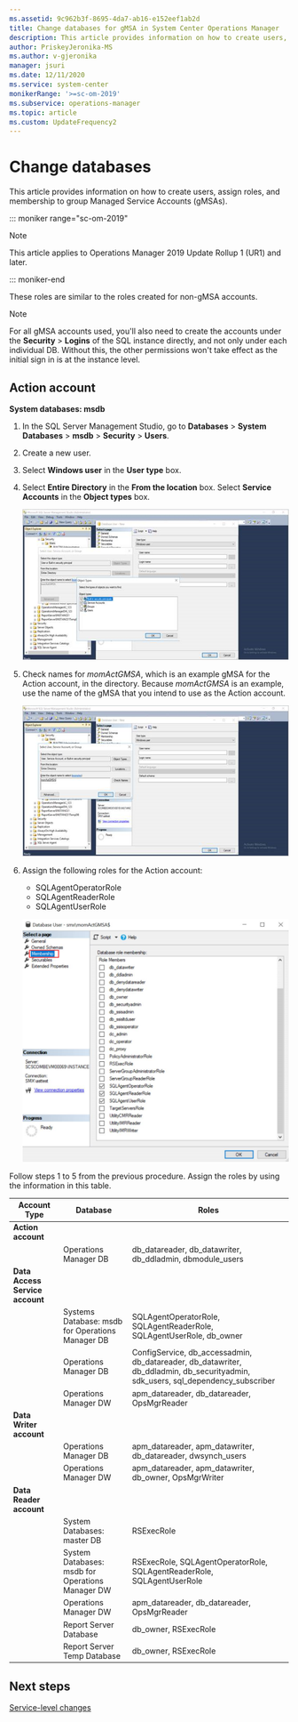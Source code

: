 ```yaml
---
ms.assetid: 9c962b3f-8695-4da7-ab16-e152eef1ab2d
title: Change databases for gMSA in System Center Operations Manager
description: This article provides information on how to create users, assign roles, and membership to the group Managed Service Accounts (gMSA), a new feature supported in Operations Manager.
author: PriskeyJeronika-MS
ms.author: v-gjeronika
manager: jsuri
ms.date: 12/11/2020
ms.service: system-center
monikerRange: '>=sc-om-2019'
ms.subservice: operations-manager
ms.topic: article
ms.custom: UpdateFrequency2
---
```


# Change databases

This article provides information on how to create users, assign roles, and membership to group Managed Service Accounts (gMSAs).

::: moniker range="sc-om-2019"

>[!NOTE]
>This article applies to Operations Manager 2019 Update Rollup 1 (UR1) and later.

::: moniker-end

These roles are similar to the roles created for non-gMSA accounts.

>[!NOTE]
>For all gMSA accounts used, you'll also need to create the accounts under the **Security** > **Logins** of the SQL instance directly, and not only under each individual DB. Without this, the other permissions won't take effect as the initial sign in is at the instance level.

## Action account

**System databases: msdb**

1. In the SQL Server Management Studio, go to **Databases** \> **System Databases** \> **msdb** \> **Security** \> **Users**.

1. Create a new user.

1. Select **Windows user** in the **User type** box.

1. Select **Entire Directory** in the **From the location** box. Select **Service Accounts** in the **Object types** box.

    ![Screenshot of Server management object types.](media/gmsa/server-management-object-types.png)

1. Check names for *momActGMSA*, which is an example gMSA for the Action account, in the directory.
Because *momActGMSA* is an example, use the name of the gMSA that you intend to use as the Action account.

   ![Screenshot of server management select user.](media/gmsa/server-management-select-users.png)


1. Assign the following roles for the Action account:

   - SQLAgentOperatorRole
   - SQLAgentReaderRole
   - SQLAgentUserRole

   ![Screenshot of Database user membership.](media/gmsa/database-user-membership.png)


Follow steps 1 to 5 from the previous procedure. Assign the roles by using the information in this table.

| Account Type | Database | Roles |
|---|---|---|
| **Action account** |  |  |
|  | Operations Manager DB | db\_datareader, db\_datawriter, db\_ddladmin, dbmodule\_users |
| **Data Access Service account** |  |  |
|  | Systems Database: msdb for Operations Manager DB | SQLAgentOperatorRole, SQLAgentReaderRole, SQLAgentUserRole, db_owner |
|  | Operations Manager DB | ConfigService, db\_accessadmin, db\_datareader,  db\_datawriter, db\_ddladmin, db\_securityadmin, sdk\_users, sql\_dependency\_subscriber |
|  | Operations Manager DW | apm\_datareader, db\_datareader, OpsMgrReader |
| **Data Writer account** |  |  |
|  | Operations Manager DB | apm\_datareader, apm\_datawriter,  db\_datareader, dwsynch\_users |
|  | Operations Manager DW | apm\_datareader, apm_datawriter, db\_owner, OpsMgrWriter |
| **Data Reader account** |  |  |
|  | System Databases: master DB | RSExecRole |
|  | System Databases: msdb for Operations Manager DW | RSExecRole, SQLAgentOperatorRole,  SQLAgentReaderRole, SQLAgentUserRole |
|  | Operations Manager DW | apm\_datareader, db\_datareader, OpsMgrReader |
|  | Report Server Database | db\_owner,  RSExecRole |
|  | Report Server Temp Database | db\_owner, RSExecRole |

## Next steps

[Service-level changes](service-level-changes.md)
